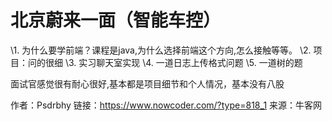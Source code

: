 # 北京蔚来一面（智能车控）

\1. 为什么要学前端？课程是java,为什么选择前端这个方向,怎么接触等等。
\2. 项目：问的很细
\3. 实习聊天室实现
\4. 一道日志上传格式问题
\5. 一道树的题

面试官感觉很有耐心很好,基本都是项目细节和个人情况，基本没有八股



作者：Psdrbhy
链接：https://www.nowcoder.com/?type=818_1
来源：牛客网